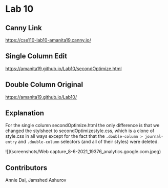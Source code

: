 # Lab 10
## Canny Link
https://cse110-lab10-amanita19.canny.io/
## Single Column Edit
https://amanita19.github.io/Lab10/secondOptimize.html
## Double Column Original
https://amanita19.github.io/Lab10/

## Explanation 
For the single column secondOptimize.html the only difference is that we changed the stylsheet to secondOptimizestyle.css, which is a clone of style.css in all ways except for the fact that the `.double-column > journal-entry` and `.double-column` selectors (and all of their styles) were deleted.

![](screenshots/Web capture_8-6-2021_19376_analytics.google.com.jpeg)

## Contributors
Annie Dai, Jamshed Ashurov

